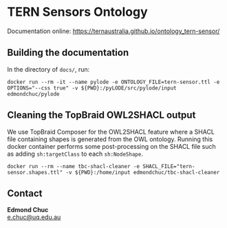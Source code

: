 # TERN Sensors Ontology

Documentation online: https://ternaustralia.github.io/ontology_tern-sensor/


## Building the documentation

In the directory of `docs/`, run:

```
docker run --rm -it --name pylode -e ONTOLOGY_FILE=tern-sensor.ttl -e OPTIONS="--css true" -v ${PWD}:/pyLODE/src/pylode/input edmondchuc/pylode
```

## Cleaning the TopBraid OWL2SHACL output

We use TopBraid Composer for the OWL2SHACL feature where a SHACL file containing shapes is generated from the OWL ontology. Running this docker container performs some post-processing on the SHACL file such as adding `sh:targetClass` to each `sh:NodeShape`. 

```
docker run --rm --name tbc-shacl-cleaner -e SHACL_FILE="tern-sensor.shapes.ttl" -v ${PWD}:/home/input edmondchuc/tbc-shacl-cleaner
```


## Contact

**Edmond Chuc**  
e.chuc@uq.edu.au  